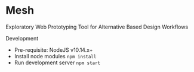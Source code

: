 # Mesh

Exploratory Web Prototyping Tool for Alternative Based Design Workflows

Development
- Pre-requisite: NodeJS v10.14.x+
- Install node modules
`npm install`
- Run development server
`npm start`

